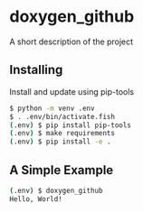 # doxygen_github
A short description of the project

## Installing
Install and update using pip-tools
``` bash
$ python -m venv .env
$ . .env/bin/activate.fish
(.env) $ pip install pip-tools
(.env) $ make requirements
(.env) $ pip install -e .
```

## A Simple Example
``` bash
(.env) $ doxygen_github
Hello, World!
```

